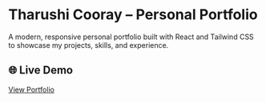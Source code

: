 # Tharushi Cooray – Personal Portfolio

A modern, responsive personal portfolio built with React and Tailwind CSS to showcase my projects, skills, and experience.

## 🌐 Live Demo

[View Portfolio](https://tharushi456.github.io/my-portfolio/)
